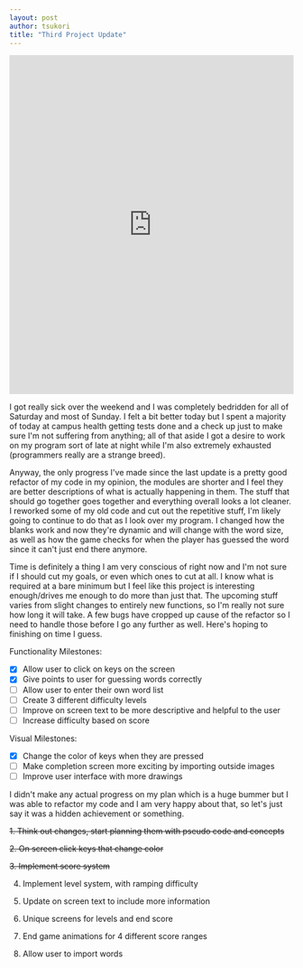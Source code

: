 ```yaml
---
layout: post
author: tsukori
title: "Third Project Update"
---
```


<iframe src="https://trinket.io/embed/python/aebd329b67" width="100%" height="600" frameborder="0" marginwidth="0" marginheight="0" allowfullscreen></iframe>

I got really sick over the weekend and I was completely bedridden for all of Saturday and most of Sunday. I felt a bit better today but I spent a majority of today at campus health getting tests done and a check up just to make sure I'm not suffering from anything; all of that aside I got a desire to work on my program sort of late at night while I'm also extremely exhausted (programmers really are a strange breed). 

Anyway, the only progress I've made since the last update is a pretty good refactor of my code in my opinion, the modules are shorter and I feel they are better descriptions of what is actually happening in them. The stuff that should go together goes together and everything overall looks a lot cleaner. I reworked some of my old code and cut out the repetitive stuff, I'm likely going to continue to do that as I look over my program. I changed how the blanks work and now they're dynamic and will change with the word size, as well as how the game checks for when the player has guessed the word since it can't just end there anymore. 

Time is definitely a thing I am very conscious of right now and I'm not sure if I should cut my goals, or even which ones to cut at all. I know what is required at a bare minimum but I feel like this project is interesting enough/drives me enough to do more than just that. The upcoming stuff varies from slight changes to entirely new functions, so I'm really not sure how long it will take. A few bugs have cropped up cause of the refactor so I need to handle those before I go any further as well. Here's hoping to finishing on time I guess. 

Functionality Milestones: 

 - [x] Allow user to click on keys on the screen
 - [x] Give points to user for guessing words correctly
 - [ ] Allow user to enter their own word list
 - [ ] Create 3 different difficulty levels 
 - [ ] Improve on screen text to be more descriptive and helpful to the user
 - [ ] Increase difficulty based on score 
 
 Visual Milestones: 
 
 - [x] Change the color of keys when they are pressed
 - [ ] Make completion screen more exciting by importing outside images
 - [ ] Improve user interface with more drawings
 
I didn't make any actual progress on my plan which is a huge bummer but I was able to refactor my code and I am very happy about that, so let's just say it was a hidden achievement or something.
 
~~1. Think out changes, start planning them with pseudo code and concepts~~

~~2. On screen click keys that change color~~

~~3. Implement score system~~

 4. Implement level system, with ramping difficulty
 
 5. Update on screen text to include more information
 
 6. Unique screens for levels and end score
 
 7. End game animations for 4 different score ranges
 
 8. Allow user to import words
